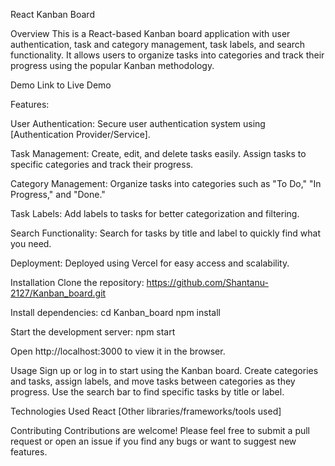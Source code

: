 React Kanban Board

Overview
This is a React-based Kanban board application with user authentication, task and category management, task labels, and search functionality. It allows users to organize tasks into categories and track their progress using the popular Kanban methodology.

Demo
Link to Live Demo

Features:

User Authentication: Secure user authentication system using [Authentication Provider/Service].

Task Management: Create, edit, and delete tasks easily. Assign tasks to specific categories and track their progress.

Category Management: Organize tasks into categories such as "To Do," "In Progress," and "Done."

Task Labels: Add labels to tasks for better categorization and filtering.

Search Functionality: Search for tasks by title and label to quickly find what you need.

Deployment: Deployed using Vercel for easy access and scalability.

Installation
Clone the repository:
https://github.com/Shantanu-2127/Kanban_board.git

Install dependencies:
cd Kanban_board
npm install

Start the development server:
npm start

Open http://localhost:3000 to view it in the browser.

Usage
Sign up or log in to start using the Kanban board.
Create categories and tasks, assign labels, and move tasks between categories as they progress.
Use the search bar to find specific tasks by title or label.


Technologies Used
React
[Other libraries/frameworks/tools used]

Contributing
Contributions are welcome! Please feel free to submit a pull request or open an issue if you find any bugs or want to suggest new features.
